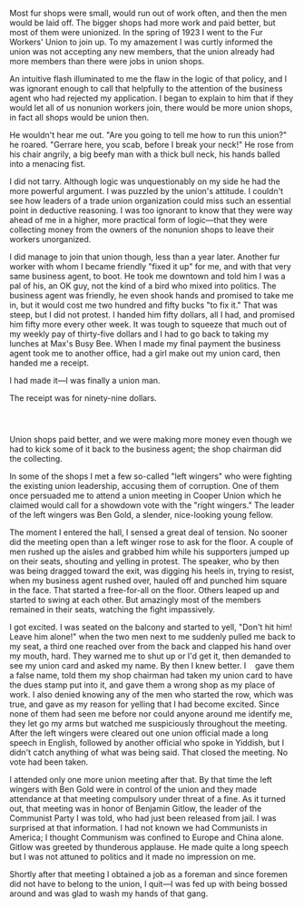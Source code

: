 Most fur shops were small, would run out of work often, and then the men would be laid off. The bigger shops had more work and paid better, but most of them were unionized. In the spring of 1923 I went to the Fur Workers' Union to join up. To my amazement I was curtly informed the union was not accepting any new members, that the union already had more members than there were jobs in union shops.

An intuitive flash illuminated to me the flaw in the logic of that policy, and I was ignorant enough to call that helpfully to the attention of the business agent who had rejected my application. I began to explain to him that if they would let all of us nonunion workers join, there would be more union shops, in fact all shops would be union then.

He wouldn't hear me out. "Are you going to tell me how to run this union?" he roared. "Gerrare here, you scab, before I break your neck!" He rose from his chair angrily, a big beefy man with a thick bull neck, his hands balled into a menacing fist.

I did not tarry. Although logic was unquestionably on my side he had the more powerful argument. I was puzzled by the union's attitude. I couldn't see how leaders of a trade union organization could miss such an essential point in deductive reasoning. I was too ignorant to know that they were way ahead of me in a higher, more practical form of logic—that they were collecting money from the owners of the nonunion shops to leave their workers unorganized.

I did manage to join that union though, less than a year later. Another fur worker with whom I became friendly "fixed it up" for me, and with that very same business agent, to boot. He took me downtown and told him I was a pal of his, an OK guy, not the kind of a bird who mixed into politics. The business agent was friendly, he even shook hands and promised to take me in, but it would cost me two hundred and fifty bucks "to fix it." That was steep, but I did not protest. I handed him fifty dollars, all I had, and promised him fifty more every other week. It was tough to squeeze that much out of my weekly pay of thirty-five dollars and I had to go back to taking my lunches at Max's Busy Bee. When I made my final payment the business agent took me to another office, had a girl make out my union card, then handed me a receipt.

I had made it—I was finally a union man.

The receipt was for ninety-nine dollars.

<p style="margin-top:4em;"></p>

Union shops paid better, and we were making more money even though we had to kick some of it back to the business agent; the shop chairman did the collecting.

In some of the shops I met a few so-called "left wingers" who were fighting the existing union leadership, accusing them of corruption. One of them once persuaded me to attend a union meeting in Cooper Union which he claimed would call for a showdown vote with the "right wingers." The leader of the left wingers was Ben Gold, a slender, nice-looking young fellow.

The moment I entered the hall, I sensed a great deal of tension. No sooner did the meeting open than a left winger rose to ask for the floor. A couple of men rushed up the aisles and grabbed him while his supporters jumped up on their seats, shouting and yelling in protest. The speaker, who by then was being dragged toward the exit, was digging his heels in, trying to resist, when my business agent rushed over, hauled off and punched him square in the face. That started a free-for-all on the floor. Others leaped up and started to swing at each other. But amazingly most of the members remained in their seats, watching the fight impassively.

I got excited. I was seated on the balcony and started to yell, "Don't hit him! Leave him alone!" when the two men next to me suddenly pulled me back to my seat, a third one reached over from the back and clapped his hand over my mouth, hard. They warned me to shut up or I'd get it, then demanded to see my union card and asked my name. By then I knew better. I    gave them a false name, told them my shop chairman had taken my union card to have the dues stamp put into it, and gave them a wrong shop as my place of work. I also denied knowing any of the men who started the row, which was true, and gave as my reason for yelling that I had become excited. Since none of them had seen me before nor could anyone around me identify me, they let go my arms but watched me suspiciously throughout the meeting. After the left wingers were cleared out one union official made a long speech in English, followed by another official who spoke in Yiddish, but I didn't catch anything of what was being said. That closed the meeting. No vote had been taken.

I attended only one more union meeting after that. By that time the left wingers with Ben Gold were in control of the union and they made attendance at that meeting compulsory under threat of a fine. As it turned out, that meeting was in honor of Benjamin Gitlow, the leader of the Communist Party I was told, who had just been released from jail. I was surprised at that information. I had not known we had Communists in America; I thought Communism was confined to Europe and China alone. Gitlow was greeted by thunderous applause. He made quite a long speech but I was not attuned to politics and it made no impression on me.

Shortly after that meeting I obtained a job as a foreman and since foremen did not have to belong to the union, I quit—I was fed up with being bossed around and was glad to wash my hands of that gang.
